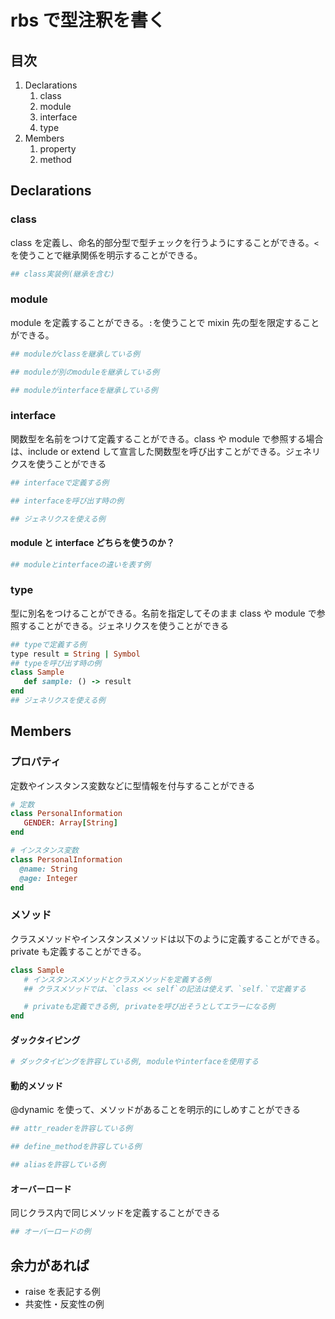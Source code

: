 # rbs で型注釈を書く

## 目次

1. Declarations
   1. class
   2. module
   3. interface
   4. type
2. Members
   1. property
   2. method

## Declarations

### class

class を定義し、命名的部分型で型チェックを行うようにすることができる。`<`を使うことで継承関係を明示することができる。<br>

```ruby
## class実装例(継承を含む)


```

### module

module を定義することができる。`:`を使うことで mixin 先の型を限定することができる。<br>

```ruby
## moduleがclassを継承している例

## moduleが別のmoduleを継承している例

## moduleがinterfaceを継承している例
```

### interface

関数型を名前をつけて定義することができる。class や module で参照する場合は、include or extend して宣言した関数型を呼び出すことができる。ジェネリクスを使うことができる

```ruby
## interfaceで定義する例

## interfaceを呼び出す時の例

## ジェネリクスを使える例

```

#### module と interface どちらを使うのか？

```ruby
## moduleとinterfaceの違いを表す例
```

### type

型に別名をつけることができる。名前を指定してそのまま class や module で参照することができる。ジェネリクスを使うことができる

```ruby
## typeで定義する例
type result = String | Symbol
## typeを呼び出す時の例
class Sample
   def sample: () -> result
end
## ジェネリクスを使える例
```

## Members

### プロパティ

定数やインスタンス変数などに型情報を付与することができる

```ruby
# 定数
class PersonalInformation
   GENDER: Array[String]
end

# インスタンス変数
class PersonalInformation
  @name: String
  @age: Integer
end
```

### メソッド

クラスメソッドやインスタンスメソッドは以下のように定義することができる。private も定義することができる。

```ruby
class Sample
   # インスタンスメソッドとクラスメソッドを定義する例
   ## クラスメソッドでは、`class << self`の記法は使えず、`self.`で定義する

   # privateも定義できる例, privateを呼び出そうとしてエラーになる例
end
```

#### ダックタイピング

```ruby
# ダックタイピングを許容している例, moduleやinterfaceを使用する

```

#### 動的メソッド

@dynamic を使って、メソッドがあることを明示的にしめすことができる

```ruby
## attr_readerを許容している例

## define_methodを許容している例

## aliasを許容している例
```

#### オーバーロード

同じクラス内で同じメソッドを定義することができる

```ruby
## オーバーロードの例
```

## 余力があれば

- raise を表記する例
- 共変性・反変性の例
